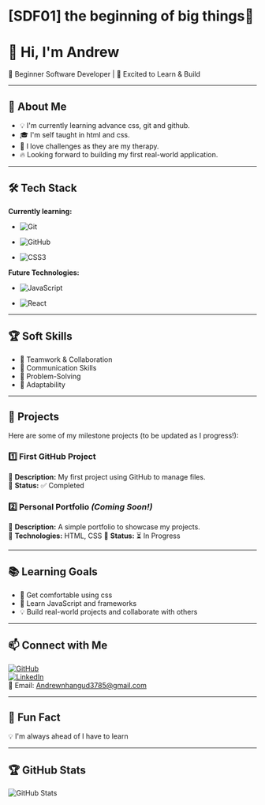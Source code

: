# [SDF01] the beginning of big things🚀

# 👋 Hi, I'm Andrew

🌱 Beginner Software Developer | 🚀 Excited to Learn & Build

---

## 🎯 About Me

- 💡 I'm currently learning advance css, git and github.
- 🎓 I'm self taught in html and css.
- 🤖 I love challenges as they are my therapy.
- 🔥 Looking forward to building my first real-world application.

---

## 🛠️ Tech Stack

**Currently learning:**

- ![Git](https://img.shields.io/badge/-Git-F05032?style=flat&logo=git&logoColor=white)

- ![GitHub](https://img.shields.io/badge/-GitHub-181717?style=flat-circle&logo=github)
 
- ![CSS3](https://img.shields.io/badge/-CSS3-black?style=flat-circle&logo=css3)

**Future Technologies:**

- ![JavaScript](https://img.shields.io/badge/-JavaScript-black?style=flat-circle&logo=javascript)

- ![React](https://img.shields.io/badge/-React-black?style=flat-circle&logo=react)

---

## 🏆 Soft Skills

- 🤝 Teamwork & Collaboration
- 📢 Communication Skills
- 🎯 Problem-Solving
- 🚀 Adaptability

---

## 📌 Projects

Here are some of my milestone projects (to be updated as I progress!):

### **1️⃣ First GitHub Project**

🔹 **Description:** My first project using GitHub to manage files.  
🔹 **Status:** ✅ Completed

### **2️⃣ Personal Portfolio** _(Coming Soon!)_

🔹 **Description:** A simple portfolio to showcase my projects.  
🔹 **Technologies:** HTML, CSS
🔹 **Status:** ⏳ In Progress

---

## 📚 Learning Goals

- 🚀 Get comfortable using css
- 🎨 Learn JavaScript and frameworks
- 💡 Build real-world projects and collaborate with others

---

## 📫 Connect with Me

[![GitHub](https://img.shields.io/badge/-GitHub-181717?style=flat&logo=github&logoColor=white)](https://github.com/Andrew-nhangud?tab=repositories)  
[![LinkedIn](https://img.shields.io/badge/-LinkedIn-blue?style=flat&logo=linkedin&logoColor=white)](https://www.linkedin.com/in/andrew-nhangud-149219352/)  
📧 Email: [Andrewnhangud3785@gmail.com](mailto:Andrewnhangud3785@gmail.com)

---

## 🚀 Fun Fact

💡 I'm always ahead of I have to learn

---

## 🏆 GitHub Stats

![GitHub Stats](https://github-readme-stats.vercel.app/api?username=yourusername&show_icons=true&theme=radical)
